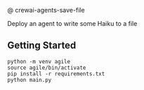 @ crewai-agents-save-file

Deploy an agent to write some Haiku to a file

## Getting Started

```
python -m venv agile
source agile/bin/activate
pip install -r requirements.txt
python main.py
```
